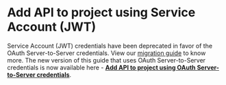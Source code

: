 # Add API to project using Service Account (JWT)

<InlineAlert slots="text"/>

Service Account (JWT) credentials have been deprecated in favor of the OAuth Server-to-Server credentials. View our [migration guide](../serverToServerAuthentication/migration.md) to know more. The new version of this guide that uses OAuth Server-to-Server credentials is now available here - [**Add API to project using OAuth Server-to-Server credentials**](../services/services-add-api-oauth-s2s.md).